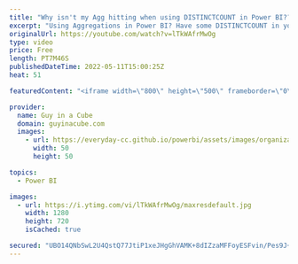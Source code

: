 ```yaml
---
title: "Why isn't my Agg hitting when using DISTINCTCOUNT in Power BI???"
excerpt: "Using Aggregations in Power BI? Have some DISTINCTCOUNT in your measures? Wondering why the queries are slow and not hitting the aggs? Patrick shows you what is going on! Get ready for some DAX fusion!  DAX Fusion: https://dax.tips/2019/08/05/dax-fusion/  Aggregations Documentation: https://docs.microsoft.com/power-bi/transform-model/aggregations-advanced"
originalUrl: https://youtube.com/watch?v=lTkWAfrMwOg
type: video
price: Free
length: PT7M46S
publishedDateTime: 2022-05-11T15:00:25Z
heat: 51

featuredContent: "<iframe width=\"800\" height=\"500\" frameborder=\"0\" src=\"https://www.youtube.com/embed/lTkWAfrMwOg\" allow=\"accelerometer; autoplay; encrypted-media; gyroscope; picture-in-picture\" allowfullscreen></iframe>"

provider:
  name: Guy in a Cube
  domain: guyinacube.com
  images:
    - url: https://everyday-cc.github.io/powerbi/assets/images/organizations/guyinacube.com-50x50.jpg
      width: 50
      height: 50

topics:
  - Power BI

images:
  - url: https://i.ytimg.com/vi/lTkWAfrMwOg/maxresdefault.jpg
    width: 1280
    height: 720
    isCached: true

secured: "UBO14QNbSwL2U4QstQ77JtiP1xeJHgGhVAMK+8dIZzaMFFoyESFvin/Pes9J+IZOta4H6JFuQ9jiylfos2XfCqGflAnZgy0sZSA8+R5u0t1cOIbiS0Zp8hRuv3wv3QaRXrB2qDO6M7Ft/zSae5rB+kbPs9rNDUnwvlBOo2EJoa/hPnvZgM9tKqpZxIoxn0fmSupQ/klqofVF3H5xuDvmkt2hA38QgFlxjXLmgG7GGPWXzLerUOv/frHc/d0qhPZ3x+12qXA+Sns317Ach8sb7LcJ4fkcpv7HeYurQumNgxTN5WU2k95aWI41jxDSpf5sBFjQdPXfZtUKqj7zvk5f55QI9qFG6HOsLkhdOuasNe5WcqXVTytzkGIN/meNxVq9bZKeGs4MLToNAKOoI7cW76HCAfvYCmQ0zEMRZa/Jd9Y=;loXFdynLVFNUZuIBcPIGJg=="
---
```


